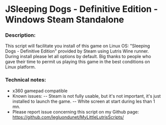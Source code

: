 # JSleeping Dogs - Definitive Edition - Windows Steam Standalone

### Description:
This script will facilitate you install of this game on Linux OS:
"Sleeping Dogs - Definitive Edition" provided by Steam using Lutris Wine runner.
During install please let all options by default.
Big thanks to people who gave their time to permit us playing this game in the best conditions on Linux platform.


### Technical notes:
- x360 gamepad compatible
- Known issues:
-- Steam is not fully usable, but it's not important, it's just installed to launch the game.
-- White screen at start during les than 1 mn.
- Please report issue concerning this script on my Github page:
https://github.com/legluondunet/MyLittleLutrisScripts/

